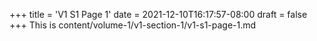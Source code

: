 +++
title = 'V1 S1 Page 1'
date = 2021-12-10T16:17:57-08:00
draft = false
+++
This is content/volume-1/v1-section-1/v1-s1-page-1.md
